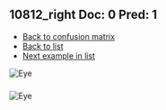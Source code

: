 ## 10812_right Doc: 0 Pred: 1
- [Back to confusion matrix](https://github.com/juliandewit/kaggle_retinopathy/blob/master/matrix.md)
- [Back to list](https://github.com/juliandewit/kaggle_retinopathy/blob/master/lists/01/list.md)
- [Next example in list](https://github.com/juliandewit/kaggle_retinopathy/blob/master/lists/01/10/10815_left.md)

![Eye](https://retinopaty.blob.core.windows.net/size1024/10812_right_0.jpeg)

### 

![Eye]()
